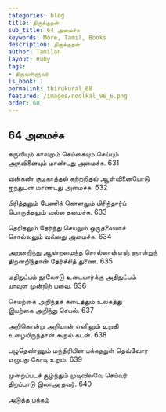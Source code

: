 ```yaml
---
categories: blog
title: திருக்குறள்
sub_title: 64 அமைச்சு
keywords: More, Tamil, Books
description: திருக்குறள்
author: Tamilan
layout: Ruby
tags:
- திருவள்ளுவர்
is_book: 1
permalink: thirukural_68
featured: /images/noolkal_96_6.png
order: 68
---
```

## 64 அமைச்சு

கருவியும் காலமும் செய்கையும் செய்யும்  
அருவினையும் மாண்டது அமைச்சு. 631

வன்கண் குடிகாத்தல் கற்றறிதல் ஆள்வினையோடு  
ஐந்துடன் மாண்டது அமைச்சு. 632

பிரித்தலும் பேணிக் கொளலும் பிரிந்தார்ப்  
பொருத்தலும் வல்ல தமைச்சு. 633

தெரிதலும் தேர்ந்து செயலும் ஒருதலையாச்  
சொல்லலும் வல்லது அமைச்சு. 634

அறனறிந்து ஆன்றமைந்த சொல்லான்எஞ் ஞான்றுந்  
திறனறிந்தான் தேர்ச்சித் துணை. 635

மதிநுட்பம் நூலோடு உடையார்க்கு அதிநுட்பம்  
யாவுள முன்நிற் பவை. 636

செயற்கை அறிந்தக் கடைத்தும் உலகத்து  
இயற்கை அறிந்து செயல். 637

அறிகொன்று அறியான் எனினும் உறுதி  
உழையிருந்தான் கூறல் கடன். 638

பழுதெண்ணும் மந்திரியின் பக்கததுள் தெவ்வோர்  
எழுபது கோடி உறும். 639

முறைப்படச் சூழ்ந்தும் முடிவிலவே செய்வர்  
திறப்பாடு இலாஅ தவர். 640

[அடுத்த பக்கம்](thirukural_69)